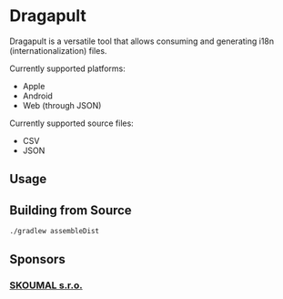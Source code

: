 # Dragapult

Dragapult is a versatile tool that allows consuming and generating i18n (internationalization) files.

Currently supported platforms:

- Apple
- Android
- Web (through JSON)

Currently supported source files:

- CSV
- JSON

## Usage

## Building from Source

```bash
./gradlew assembleDist
```

## Sponsors

### [SKOUMAL s.r.o.](https://www.skoumal.com/)